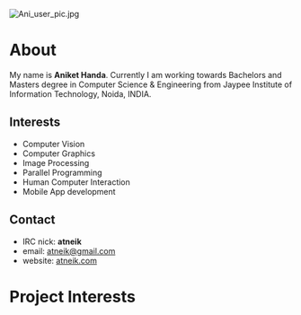 ![](Ani_user_pic.jpg "Ani_user_pic.jpg")

# About

My name is **Aniket Handa**. Currently I am working towards Bachelors
and Masters degree in Computer Science & Engineering from Jaypee
Institute of Information Technology, Noida, INDIA.

## Interests

-   Computer Vision
-   Computer Graphics
-   Image Processing
-   Parallel Programming
-   Human Computer Interaction
-   Mobile App development

## Contact

-   IRC nick: **atneik**
-   email: <atneik@gmail.com>
-   website: [atneik.com](http://atneik.com)

# Project Interests